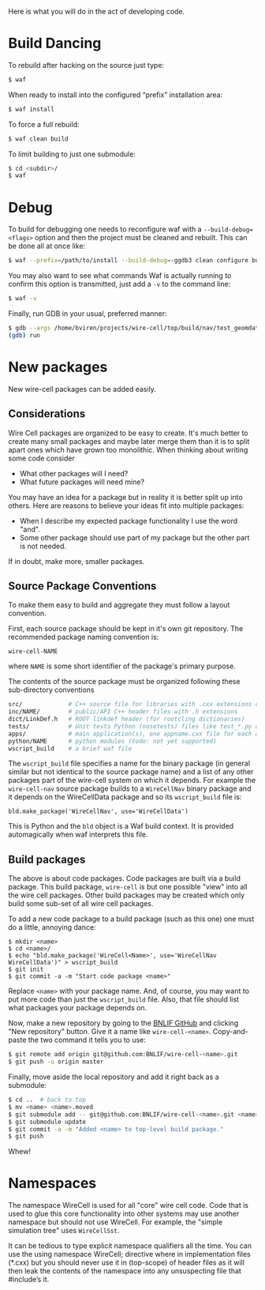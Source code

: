 Here is what you will do in the act of developing code.

# Build Dancing

To rebuild after hacking on the source just type:

```bash
$ waf
```

When ready to install into the configured “prefix” installation area:

```bash
$ waf install
```

To force a full rebuild:

```bash
$ waf clean build
```

To limit building to just one submodule:

```bash
$ cd <subdir>/
$ waf
```

# Debug

To build for debugging one needs to reconfigure waf with a `--build-debug=<flags>` option and then the project must be cleaned and rebuilt. This can be done all at once like:

```bash
$ waf --prefix=/path/to/install --build-debug=-ggdb3 clean configure build install
```

You may also want to see what commands Waf is actually running to confirm this option is transmitted, just add a `-v` to the command line:

```bash
$ waf -v
```

Finally, run GDB in your usual, preferred manner:

```bash
$ gdb --args /home/bviren/projects/wire-cell/top/build/nav/test_geomdatasource
(gdb) run
```

# New packages

New wire-cell packages can be added easily.

## Considerations

Wire Cell packages are organized to be easy to create. It's much better to create many small packages and maybe later merge them than it is to split apart ones which have grown too monolithic. When thinking about writing some code consider

* What other packages will I need?
* What future packages will need mine?

You may have an idea for a package but in reality it is better split up into others. Here are reasons to believe your ideas fit into multiple packages:

* When I describe my expected package functionality I use the word "and".
* Some other package should use part of my package but the other part is not needed.

If in doubt, make more, smaller packages.

## Source Package Conventions

To make them easy to build and aggregate they must follow a layout convention.

First, each source package should be kept in it's own git repository. The recommended package naming convention is:

```
wire-cell-NAME
```
where `NAME` is some short identifier of the package's primary purpose.

The contents of the source package must be organized following these sub-directory conventions

```bash
src/             # C++ source file for libraries with .cxx extensions or private headers
inc/NAME/        # public/API C++ header files with .h extensions
dict/LinkDef.h   # ROOT linkdef header (for rootcling dictionaries)
tests/           # Unit tests Python (nosetests) files like test_*.py or main C++ programs named like test_*.cxx.
apps/            # main application(s), one appname.cxx file for each app named appname (todo: not yet supported)
python/NAME      # python modules (todo: not yet supported)
wscript_build    # a brief waf file
```
The `wscript_build` file specifies a name for the binary package (in general similar but not identical to the source package name) and a list of any other packages part of the wire-cell system on which it depends. For example the `wire-cell-nav` source package builds to a `WireCellNav` binary package and it depends on the WireCellData package and so its `wscript_build` file is:
```
bld.make_package('WireCellNav', use='WireCellData')
```
This is Python and the `bld` object is a Waf build context. It is provided automagically when waf interprets this file.

## Build packages

The above is about code packages. Code packages are built via a build package. This build package, `wire-cell` is but one possible "view" into all the wire cell packages. Other build packages may be created which only build some sub-set of all wire cell packages.

To add a new code package to a build package (such as this one) one must do a little, annoying dance:
```
$ mkdir <name>
$ cd <name>/
$ echo "bld.make_package('WireCell<Name>', use='WireCellNav WireCellData')" > wscript_build
$ git init
$ git commit -a -m "Start code package <name>"
```

Replace `<name>` with your package name. And, of course, you may want to put more code than just the `wscript_build` file. Also, that file should list what packages your package depends on.

Now, make a new repository by going to the [BNLIF GitHub](https://github.com/BNLIF) and clicking "New repository" button. Give it a name like `wire-cell-<name>`. Copy-and-paste the two command it tells you to use:

```bash
$ git remote add origin git@github.com:BNLIF/wire-cell-<name>.git
$ git push -u origin master
```
Finally, move aside the local repository and add it right back as a submodule:

```bash
$ cd ..  # back to top
$ mv <name> <name>.moved
$ git submodule add -- git@github.com:BNLIF/wire-cell-<name>.git <name>
$ git submodule update
$ git commit -a -m "Added <name> to top-level build package."
$ git push
```
Whew!

# Namespaces

The namespace WireCell is used for all "core" wire cell code. Code that is used to glue this core functionality into other systems may use another namespace but should not use WireCell. For example, the "simple simulation tree" uses `WireCellSst`.

It can be tedious to type explicit namespace qualifiers all the time. You can use the using namespace WireCell; directive where in implementation files (*.cxx) but you should never use it in (top-scope) of header files as it will then leak the contents of the namespace into any unsuspecting file that #include’s it.

